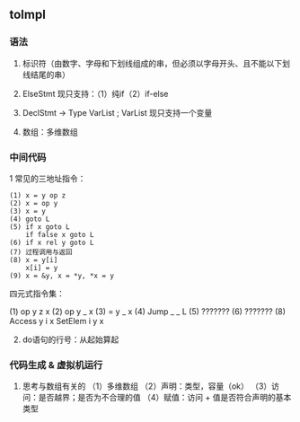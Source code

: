 ## toImpl

### 语法

1. 标识符（由数字、字母和下划线组成的串，但必须以字母开头、且不能以下划线结尾的串）

2. ElseStmt
    现只支持：（1）纯if（2）if-else

3. DeclStmt -> Type VarList ;
    VarList 现只支持一个变量

4. 数组：多维数组

### 中间代码

1 常见的三地址指令：  
  
    (1) x = y op z
    (2) x = op y
    (3) x = y
    (4) goto L
    (5) if x goto L
        if false x goto L
    (6) if x rel y goto L
    (7) 过程调用与返回
    (8) x = y[i]
        x[i] = y
    (9) x = &y, x = *y, *x = y

四元式指令集：  
  
(1) op  y   z   x
(2) op  y   _   x
(3) =   y   _   x
(4) Jump    _   _   L
(5) ???????
(6) ???????
(8) Access  y   i   x
    SetElem i   y   x

2. do语句的行号：从起始算起


### 代码生成 & 虚拟机运行

1. 思考与数组有关的
    （1）多维数组
    （2）声明：类型，容量（ok）
    （3）访问：是否越界；是否为不合理的值
    （4）赋值：访问 + 值是否符合声明的基本类型
    